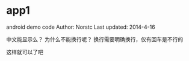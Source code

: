 app1
====

android demo code
Author: Norstc
Last updated: 2014-4-16

中文能显示么？
为什么不能换行呢？
换行需要明确换行，仅有回车是不行的

这样就可以了吧

